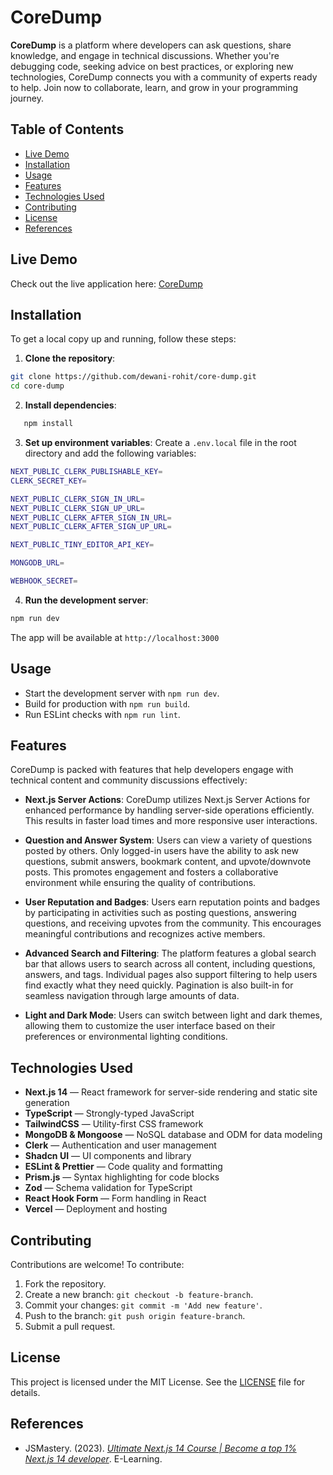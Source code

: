 # CoreDump

**CoreDump** is a platform where developers can ask questions, share knowledge, and engage in technical discussions. Whether you're debugging code, seeking advice on best practices, or exploring new technologies, CoreDump connects you with a community of experts ready to help. Join now to collaborate, learn, and grow in your programming journey.

## Table of Contents

- [Live Demo](#live-demo)
- [Installation](#installation)
- [Usage](#usage)
- [Features](#features)
- [Technologies Used](#technologies-used)
- [Contributing](#contributing)
- [License](#license)
- [References](#references)

## Live Demo

Check out the live application here: [CoreDump](https://core-dump.vercel.app/)

## Installation

To get a local copy up and running, follow these steps:

1. **Clone the repository**:

```bash
git clone https://github.com/dewani-rohit/core-dump.git
cd core-dump
```

2. **Install dependencies**:

```bash
   npm install
```

3. **Set up environment variables**:
   Create a `.env.local` file in the root directory and add the following variables:

```bash
NEXT_PUBLIC_CLERK_PUBLISHABLE_KEY=
CLERK_SECRET_KEY=

NEXT_PUBLIC_CLERK_SIGN_IN_URL=
NEXT_PUBLIC_CLERK_SIGN_UP_URL=
NEXT_PUBLIC_CLERK_AFTER_SIGN_IN_URL=
NEXT_PUBLIC_CLERK_AFTER_SIGN_UP_URL=

NEXT_PUBLIC_TINY_EDITOR_API_KEY=

MONGODB_URL=

WEBHOOK_SECRET=
```

4. **Run the development server**:

```bash
npm run dev
```

The app will be available at `http://localhost:3000`

## Usage

- Start the development server with `npm run dev`.
- Build for production with `npm run build`.
- Run ESLint checks with `npm run lint`.

## Features

CoreDump is packed with features that help developers engage with technical content and community discussions effectively:

- **Next.js Server Actions**: CoreDump utilizes Next.js Server Actions for enhanced performance by handling server-side operations efficiently. This results in faster load times and more responsive user interactions.

- **Question and Answer System**: Users can view a variety of questions posted by others. Only logged-in users have the ability to ask new questions, submit answers, bookmark content, and upvote/downvote posts. This promotes engagement and fosters a collaborative environment while ensuring the quality of contributions.

- **User Reputation and Badges**: Users earn reputation points and badges by participating in activities such as posting questions, answering questions, and receiving upvotes from the community. This encourages meaningful contributions and recognizes active members.

- **Advanced Search and Filtering**: The platform features a global search bar that allows users to search across all content, including questions, answers, and tags. Individual pages also support filtering to help users find exactly what they need quickly. Pagination is also built-in for seamless navigation through large amounts of data.

- **Light and Dark Mode**: Users can switch between light and dark themes, allowing them to customize the user interface based on their preferences or environmental lighting conditions.

## Technologies Used

- **Next.js 14** — React framework for server-side rendering and static site generation
- **TypeScript** — Strongly-typed JavaScript
- **TailwindCSS** — Utility-first CSS framework
- **MongoDB & Mongoose** — NoSQL database and ODM for data modeling
- **Clerk** — Authentication and user management
- **Shadcn UI** — UI components and library
- **ESLint & Prettier** — Code quality and formatting
- **Prism.js** — Syntax highlighting for code blocks
- **Zod** — Schema validation for TypeScript
- **React Hook Form** — Form handling in React
- **Vercel** — Deployment and hosting

## Contributing

Contributions are welcome! To contribute:

1. Fork the repository.
2. Create a new branch: `git checkout -b feature-branch`.
3. Commit your changes: `git commit -m 'Add new feature'`.
4. Push to the branch: `git push origin feature-branch`.
5. Submit a pull request.

## License

This project is licensed under the MIT License. See the [LICENSE](LICENSE) file for details.

## References

- JSMastery. (2023). [_Ultimate Next.js 14 Course | Become a top 1% Next.js 14 developer_](https://www.jsmastery.pro/ultimate-next-course). E-Learning.
